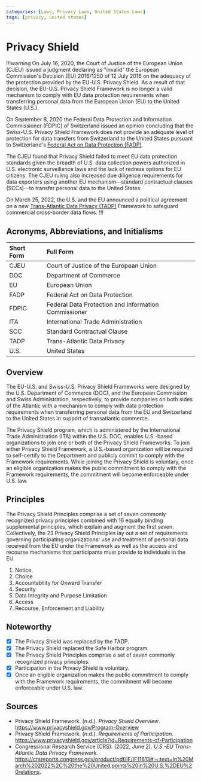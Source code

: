 ```yaml
---
categories: [Laws, Privacy Laws, United States Laws]
tags: [privacy, united states]
---
```


# Privacy Shield

!!!warning
On July 16, 2020, the Court of Justice of the European Union (CJEU) issued a judgment declaring as "invalid" the European Commission's Decision (EU) 2016/1250 of 12 July 2016 on the adequacy of the protection provided by the EU-U.S. Privacy Shield. As a result of that decision, the EU-U.S. Privacy Shield Framework is no longer a valid mechanism to comply with EU data protection requirements when transferring personal data from the European Union (EU) to the United States (U.S.).

On September 8, 2020 the Federal Data Protection and Information Commissioner (FDPIC) of Switzerland issued an opinion concluding that the Swiss-U.S. Privacy Shield Framework does not provide an adequate level of protection for data transfers from Switzerland to the United States pursuant to Switzerland's [Federal Act on Data Protection (FADP)](/laws/fadp.md).

The CJEU found that Privacy Shield failed to meet EU data protection standards given the breadth of U.S. data collection powers authorized in U.S. electronic surveillance laws and the lack of redress options for EU citizens. The CJEU ruling also increased due diligence requirements for data exporters using another EU mechanism—standard contractual clauses (SCCs)—to transfer personal data to the United States.

On March 25, 2022, the U.S. and the EU announced a political agreement on a new [Trans-Atlantic Data Privacy (TADP)](/laws/tadp-framework.md) Framework to safeguard commercial cross-border data flows.
!!!

## Acronyms, Abbreviations, and Initialisms

Short Form | Full Form
:--- | :---
CJEU | Court of Justice of the European Union
DOC | Department of Commerce
EU | European Union
FADP | Federal Act on Data Protection
FDPIC | Federal Data Protection and Information Commissioner
ITA | International Trade Administration
SCC | Standard Contractual Clause
TADP | Trans-Atlantic Data Privacy
U.S. | United States

## Overview

The EU-U.S. and Swiss-U.S. Privacy Shield Frameworks were designed by the U.S. Department of Commerce (DOC), and the European Commission and Swiss Administration, respectively, to provide companies on both sides of the Atlantic with a mechanism to comply with data protection requirements when transferring personal data from the EU and Switzerland to the United States in support of transatlantic commerce.

The Privacy Shield program, which is administered by the International Trade Administration (ITA) within the U.S. DOC, enables U.S.-based organizations to join one or both of the Privacy Shield Frameworks. To join either Privacy Shield Framework, a U.S.-based organization will be required to self-certify to the Department and publicly commit to comply with the Framework requirements. While joining the Privacy Shield is voluntary, once an eligible organization makes the public commitment to comply with the Framework requirements, the commitment will become enforceable under U.S. law.

## Principles

The Privacy Shield Principles comprise a set of seven commonly recognized privacy principles combined with 16 equally binding supplemental principles, which explain and augment the first seven. Collectively, the 23 Privacy Shield Principles lay out a set of requirements governing participating organizations' use and treatment of personal data received from the EU under the Framework as well as the access and recourse mechanisms that participants must provide to individuals in the EU.

1. Notice
2. Choice
3. Accountability for Onward Transfer
4. Security
5. Data Integrity and Purpose Limitation
6. Access
7. Recourse, Enforcement and Liability

## Noteworthy

- [x] The Privacy Shield was replaced by the TADP.
- [x] The Privacy Shield replaced the Safe Harbor program.
- [x] The Privacy Shield Principles comprise a set of *seven* commonly recognized privacy principles.
- [x] Participation in the Privacy Shield is voluntary.
- [x] Once an eligible organization makes the public commitment to comply with the Framework requirements, the commitment will become enforceable under U.S. law.

## Sources

- Privacy Shield Framework. (n.d.). *Privacy Shield Overview*. https://www.privacyshield.gov/Program-Overview
- Privacy Shield Framework. (n.d.). *Requirements of Participation*. https://www.privacyshield.gov/article?id=Requirements-of-Participation
- Congressional Research Service (CRS). (2022, June 2). *U.S.-EU Trans-Atlantic Data Privacy Framework*. https://crsreports.congress.gov/product/pdf/IF/IF11613#:~:text=In%20March%202022%2C%20the%20United,points%20in%20U.S.%2DEU%20relations.